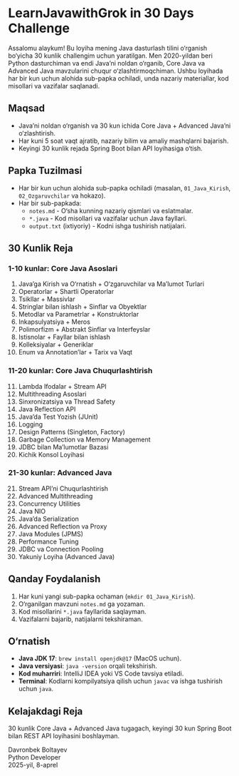 # LearnJavawithGrok in 30 Days Challenge

Assalomu alaykum! Bu loyiha mening Java dasturlash tilini o‘rganish bo‘yicha 30 kunlik challengim uchun yaratilgan. Men 2020-yildan beri Python dasturchiman va endi Java’ni noldan o‘rganib, Core Java va Advanced Java mavzularini chuqur o‘zlashtirmoqchiman. Ushbu loyihada har bir kun uchun alohida sub-papka ochiladi, unda nazariy materiallar, kod misollari va vazifalar saqlanadi.

## Maqsad
- Java’ni noldan o‘rganish va 30 kun ichida Core Java + Advanced Java’ni o‘zlashtirish.
- Har kuni 5 soat vaqt ajratib, nazariy bilim va amaliy mashqlarni bajarish.
- Keyingi 30 kunlik rejada Spring Boot bilan API loyihasiga o‘tish.

## Papka Tuzilmasi
- Har bir kun uchun alohida sub-papka ochiladi (masalan, `01_Java_Kirish`, `02_Ozgaruvchilar` va hokazo).
- Har bir sub-papkada:
  - `notes.md` - O‘sha kunning nazariy qismlari va eslatmalar.
  - `*.java` - Kod misollari va vazifalar uchun Java fayllari.
  - `output.txt` (ixtiyoriy) - Kodni ishga tushirish natijalari.

## 30 Kunlik Reja
### 1-10 kunlar: Core Java Asoslari
1. Java’ga Kirish va O‘rnatish + O‘zgaruvchilar va Ma’lumot Turlari  
2. Operatorlar + Shartli Operatorlar  
3. Tsikllar + Massivlar  
4. Stringlar bilan ishlash + Sinflar va Obyektlar  
5. Metodlar va Parametrlar + Konstruktorlar  
6. Inkapsulyatsiya + Meros  
7. Polimorfizm + Abstrakt Sinflar va Interfeyslar  
8. Istisnolar + Fayllar bilan ishlash  
9. Kolleksiyalar + Generiklar  
10. Enum va Annotation’lar + Tarix va Vaqt  

### 11-20 kunlar: Core Java Chuqurlashtirish
11. Lambda Ifodalar + Stream API  
12. Multithreading Asoslari  
13. Sinxronizatsiya va Thread Safety  
14. Java Reflection API  
15. Java’da Test Yozish (JUnit)  
16. Logging  
17. Design Patterns (Singleton, Factory)  
18. Garbage Collection va Memory Management  
19. JDBC bilan Ma’lumotlar Bazasi  
20. Kichik Konsol Loyihasi  

### 21-30 kunlar: Advanced Java
21. Stream API’ni Chuqurlashtirish  
22. Advanced Multithreading  
23. Concurrency Utilities  
24. Java NIO  
25. Java’da Serialization  
26. Advanced Reflection va Proxy  
27. Java Modules (JPMS)  
28. Performance Tuning  
29. JDBC va Connection Pooling  
30. Yakuniy Loyiha (Advanced Java)  

## Qanday Foydalanish
1. Har kuni yangi sub-papka ochaman (`mkdir 01_Java_Kirish`).
2. O‘rganilgan mavzuni `notes.md` ga yozaman.
3. Kod misollarini `*.java` fayllarida saqlayman.
4. Vazifalarni bajarib, natijalarni tekshiraman.

## O‘rnatish
- **Java JDK 17**: `brew install openjdk@17` (MacOS uchun).
- **Java versiyasi**: `java -version` orqali tekshirish.
- **Kod muharriri**: IntelliJ IDEA yoki VS Code tavsiya etiladi.
- **Terminal**: Kodlarni kompilyatsiya qilish uchun `javac` va ishga tushirish uchun `java`.

## Kelajakdagi Reja
30 kunlik Core Java + Advanced Java tugagach, keyingi 30 kun Spring Boot bilan REST API loyihasini boshlayman.

Davronbek Boltayev  
Python Developer  
2025-yil, 8-aprel
